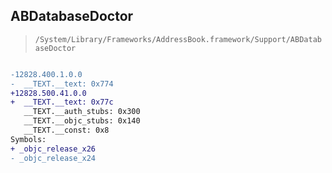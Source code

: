 ## ABDatabaseDoctor

> `/System/Library/Frameworks/AddressBook.framework/Support/ABDatabaseDoctor`

```diff

-12828.400.1.0.0
-  __TEXT.__text: 0x774
+12828.500.41.0.0
+  __TEXT.__text: 0x77c
   __TEXT.__auth_stubs: 0x300
   __TEXT.__objc_stubs: 0x140
   __TEXT.__const: 0x8
Symbols:
+ _objc_release_x26
- _objc_release_x24

```
